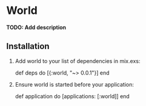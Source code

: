 # World

**TODO: Add description**

## Installation

  1. Add world to your list of dependencies in mix.exs:

        def deps do
          [{:world, "~> 0.0.1"}]
        end

  2. Ensure world is started before your application:

        def application do
          [applications: [:world]]
        end
